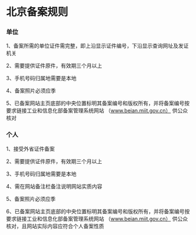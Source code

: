 

# 北京备案规则

### 单位

1、备案所需的单位证件需完整，即上沿显示证件编号，下沿显示查询网址及发证机关 

2、需要提供证件原件，有效期三个月以上

3、手机号码归属地需要是本地                                                                                                                 

4、备案照片必须应季

5、已备案网站主页底部的中央位置标明其备案编号和版权所有，并将备案编号按要求链接工业和信息化部备案管理系统网站 （www.beian.miit.gov.cn） 供公众核对

### 个人

1、接受外省证件备案                                                                                          

2、需要提供证件原件，有效期三个月以上                                                                                                         

3、手机号码归属地需要是本地                                                                                                           

4、需在网站备注栏备注说明网站实质内容                                                                                     

5、备案照片必须应季                                                                                              

6、已备案网站主页底部的中央位置标明其备案编号和版权所有，并将备案编号按要求链接工业和信息化部备案管理系统网站 （www.beian.miit.gov.cn） 供公众核对，且网站实际内容应符合个人备案性质  